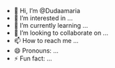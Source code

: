 - 👋 Hi, I’m @Dudaamaria
- 👀 I’m interested in ...
- 🌱 I’m currently learning ...
- 💞️ I’m looking to collaborate on ...
- 📫 How to reach me ...
- 😄 Pronouns: ...
- ⚡ Fun fact: ...

<!---
Dudaamaria/Dudaamaria is a ✨ special ✨ repository because its `README.md` (this file) appears on your GitHub profile.
You can click the Preview link to take a look at your changes.
--->
